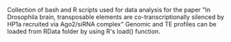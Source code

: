 Collection of bash and R scripts used for data analysis for the paper "In Drosophila brain, transposable elements are co-transcriptionally silenced by HP1a recruited via Ago2/siRNA complex"
Genomic and TE profiles can be loaded from RData folder by using R's load() function.
